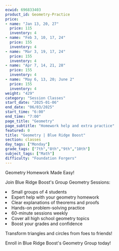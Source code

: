 ```yaml
---
ecwid: 696833403
product_id: Geometry-Practice
price:
- name: "Jan 13, 20, 27"
  price: 115
  inventory: 4
- name: "Feb 3, 10, 17, 24"
  price: 155
  inventory: 4
- name: "Mar 3, 19, 17, 24"
  price: 155
  inventory: 4
- name: "Apr 7, 14, 21, 28"
  price: 155
  inventory: 4
- name: "May 6, 13, 20; June 2"
  price: 155
  inventory: 4
weight: "429"
category: "Session Classes"
start_date: "2025-01-06"
end_date: "06/03/2025"
start_time: "6:00"
end_time: "7:00"
page_title: "Geometry"
page_subtitle: "Homework help and extra practice"
featured: 0
title: "Geometry | Blue Ridge Boost"
section: classes
day_tags: ["Monday"]
grade_tags: ["7th","8th","9th","10th"]
subject_tags: ["Math"]
difficulty: "Foundation Forgers"
---
```

<p>Geometry Homework Made Easy!</p><p>Join Blue Ridge Boost's Group Geometry Sessions:</p><li> Small groups of 4 students</li><li>Expert help with your geometry homework</li><li> Clear explanations of theorems and proofs</li><li>Hands-on problem-solving practice</li><li>60-minute sessions weekly</li><li>Cover all high school geometry topics</li><li>Boost your grades and confidence</li><p>Transform triangles and circles from foes to friends!</p><p>Enroll in Blue Ridge Boost's Geometry Group today!</p>
